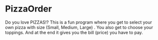 # PizzaOrder
Do you love PIZZAS!? This is a fun program where you get to select your own pizza with size (Small, Medium, Large) . You also get to choose your toppings. And at the end it gives you the bill (price) you have to pay.
